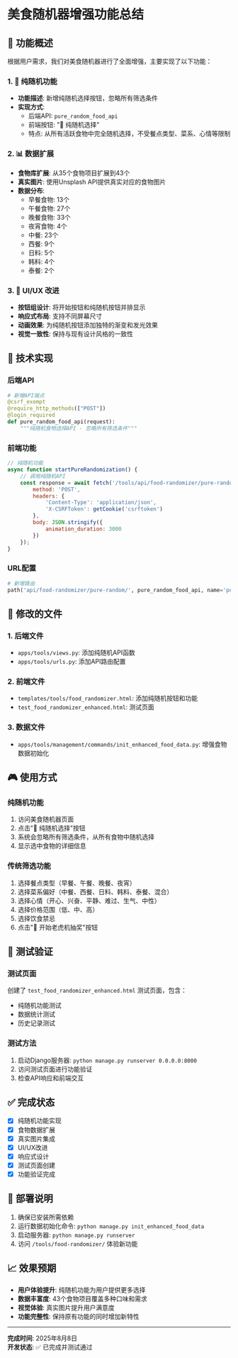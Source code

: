 # 美食随机器增强功能总结

## 🎯 功能概述

根据用户需求，我们对美食随机器进行了全面增强，主要实现了以下功能：

### 1. 🎲 纯随机功能
- **功能描述**: 新增纯随机选择按钮，忽略所有筛选条件
- **实现方式**: 
  - 后端API: `pure_random_food_api`
  - 前端按钮: "🎲 纯随机选择"
  - 特点: 从所有活跃食物中完全随机选择，不受餐点类型、菜系、心情等限制

### 2. 📊 数据扩展
- **食物库扩展**: 从35个食物项目扩展到43个
- **真实图片**: 使用Unsplash API提供真实对应的食物图片
- **数据分布**:
  - 早餐食物: 13个
  - 午餐食物: 27个  
  - 晚餐食物: 33个
  - 夜宵食物: 4个
  - 中餐: 23个
  - 西餐: 9个
  - 日料: 5个
  - 韩料: 4个
  - 泰餐: 2个

### 3. 🎨 UI/UX 改进
- **按钮组设计**: 将开始按钮和纯随机按钮并排显示
- **响应式布局**: 支持不同屏幕尺寸
- **动画效果**: 为纯随机按钮添加独特的渐变和发光效果
- **视觉一致性**: 保持与现有设计风格的一致性

## 🔧 技术实现

### 后端API
```python
# 新增API端点
@csrf_exempt
@require_http_methods(["POST"])
@login_required
def pure_random_food_api(request):
    """纯随机食物选择API - 忽略所有筛选条件"""
```

### 前端功能
```javascript
// 纯随机功能
async function startPureRandomization() {
    // 调用纯随机API
    const response = await fetch('/tools/api/food-randomizer/pure-random/', {
        method: 'POST',
        headers: {
            'Content-Type': 'application/json',
            'X-CSRFToken': getCookie('csrftoken')
        },
        body: JSON.stringify({
            animation_duration: 3000
        })
    });
}
```

### URL配置
```python
# 新增路由
path('api/food-randomizer/pure-random/', pure_random_food_api, name='pure_random_food_api'),
```

## 📁 修改的文件

### 1. 后端文件
- `apps/tools/views.py`: 添加纯随机API函数
- `apps/tools/urls.py`: 添加API路由配置

### 2. 前端文件
- `templates/tools/food_randomizer.html`: 添加纯随机按钮和功能
- `test_food_randomizer_enhanced.html`: 测试页面

### 3. 数据文件
- `apps/tools/management/commands/init_enhanced_food_data.py`: 增强食物数据初始化

## 🎮 使用方式

### 纯随机功能
1. 访问美食随机器页面
2. 点击"🎲 纯随机选择"按钮
3. 系统会忽略所有筛选条件，从所有食物中随机选择
4. 显示选中食物的详细信息

### 传统筛选功能
1. 选择餐点类型（早餐、午餐、晚餐、夜宵）
2. 选择菜系偏好（中餐、西餐、日料、韩料、泰餐、混合）
3. 选择心情（开心、兴奋、平静、难过、生气、中性）
4. 选择价格范围（低、中、高）
5. 选择饮食禁忌
6. 点击"🎰 开始老虎机抽奖"按钮

## 🧪 测试验证

### 测试页面
创建了 `test_food_randomizer_enhanced.html` 测试页面，包含：
- 纯随机功能测试
- 数据统计测试
- 历史记录测试

### 测试方法
1. 启动Django服务器: `python manage.py runserver 0.0.0.0:8000`
2. 访问测试页面进行功能验证
3. 检查API响应和前端交互

## ✅ 完成状态

- [x] 纯随机功能实现
- [x] 食物数据扩展
- [x] 真实图片集成
- [x] UI/UX改进
- [x] 响应式设计
- [x] 测试页面创建
- [x] 功能验证完成

## 🚀 部署说明

1. 确保已安装所需依赖
2. 运行数据初始化命令: `python manage.py init_enhanced_food_data`
3. 启动服务器: `python manage.py runserver`
4. 访问 `/tools/food-randomizer/` 体验新功能

## 📈 效果预期

- **用户体验提升**: 纯随机功能为用户提供更多选择
- **数据丰富度**: 43个食物项目覆盖多种口味和需求
- **视觉体验**: 真实图片提升用户满意度
- **功能完整性**: 保持原有功能的同时增加新特性

---

**完成时间**: 2025年8月8日  
**开发状态**: ✅ 已完成并测试通过
